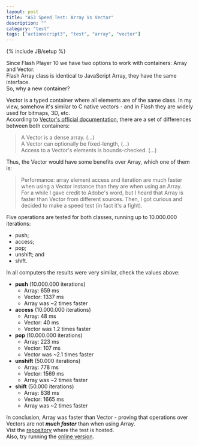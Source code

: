 ```yaml
---
layout: post
title: "AS3 Speed Test: Array Vs Vector"
description: ""
category: "test" 
tags: ["actionscript3", "test", "array", "vector"]
---
```

{% include JB/setup %}

Since Flash Player 10 we have two options to work with containers: Array and Vector.<br>
Flash Array class is identical to JavaScript Array, they have the same interface.<br>
So, why a new container?<br>

Vector is a typed container where all elements are of the same class. In my view, somehow it's similar to C native vectors - and in Flash they are widely used for bitmaps, 3D, etc.<br>
According to [Vector's official documentation](http://help.adobe.com/en_US/FlashPlatform/reference/actionscript/3/Vector.html), there are a set of differences between both containers:<br>
> A Vector is a dense array. (...)<br>
> A Vector can optionally be fixed-length, (...)<br>
> Access to a Vector's elements is bounds-checked. (...)<br>

Thus, the Vector would have some benefits over Array, which one of them is:<br>
> Performance: array element access and iteration are much faster when using a Vector instance than they are when using an Array.<br>
For a while I gave credit to Adobe's word, but I heard that Array is faster than Vector from different sources. Then, I got curious and decided to make a speed test (in fact it's a fight).<br>

Five operations are tested for both classes, running up to 10.000.000 iterations:
* push;
* access;
* pop;
* unshift; and
* shift.

In all computers the results were very similar, check the values above:<br>
* __push__ (10.000.000 iterations)
  * Array: 659 ms
  * Vector: 1337 ms
  * Array was ~2 times faster
* __access__ (10.000.000 iterations)
  * Array: 48 ms
  * Vector: 40 ms
  * Vector was 1.2 times faster
* __pop__ (10.000.000 iterations)
  * Array: 223 ms
  * Vector: 107 ms
  * Vector was ~2.1 times faster
* __unshift__ (50.000 iterations)
  * Array: 778 ms
  * Vector: 1569 ms
  * Array was ~2 times faster
* __shift__ (50.000 iterations)
  * Array: 838 ms
  * Vector: 1665 ms
  * Array was ~2 times faster

In conclusion, Array was faster than Vector - proving that operations over Vectors are not ***much faster*** than when using Array.<br>
Vist the [repository](https://github.com/loteixeira/VectorVsArray) where the test is hosted.<br>
Also, try running the [online version](http://disturbedcoder.com/files/VectorVsArray.swf).
